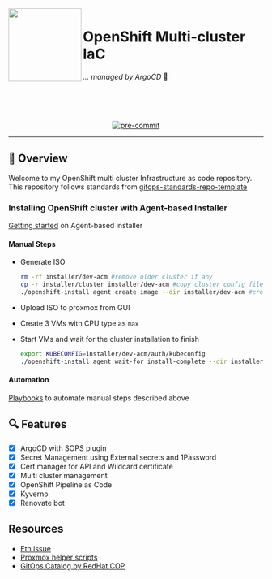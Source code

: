 <!-- markdownlint-disable MD041 -->
<img src="https://avatars.githubusercontent.com/u/792337?s=280&v=4" align="left" width="144px" height="144px"/>

# OpenShift Multi-cluster IaC

_... managed by ArgoCD_ :robot:

<br/>
<br/>
<br/>

<div align="center">

[![pre-commit](https://img.shields.io/badge/pre--commit-enabled?logo=pre-commit&logoColor=white&style=for-the-badge&color=brightgreen)](https://github.com/pre-commit/pre-commit)

</div>

---

## :wave: Overview

Welcome to my OpenShift multi cluster Infrastructure as code repository. This repository follows standards from [gitops-standards-repo-template](https://github.com/redhat-cop/gitops-standards-repo-template.git)

### Installing OpenShift cluster with Agent-based Installer

[Getting started](https://docs.openshift.com/container-platform/4.12/installing/installing_with_agent_based_installer/installing-with-agent-based-installer.html) on Agent-based installer

#### Manual Steps

- Generate ISO

  ```bash
  rm -rf installer/dev-acm #remove older cluster if any
  cp -r installer/cluster installer/dev-acm #copy cluster config files
  ./openshift-install agent create image --dir installer/dev-acm #create image
  ```

- Upload ISO to proxmox from GUI
- Create 3 VMs with CPU type as `max`
- Start VMs and wait for the cluster installation to finish

  ```bash
  export KUBECONFIG=installer/dev-acm/auth/kubeconfig
  ./openshift-install agent wait-for install-complete --dir installer/dev-acm --log-level=debug
  ```

#### Automation

[Playbooks](https://github.com/Vikaspogu/aap-playbooks) to automate manual steps described above

## 🔍 Features

- [x] ArgoCD with SOPS plugin
- [x] Secret Management using External secrets and 1Password
- [x] Cert manager for API and Wildcard certificate
- [x] Multi cluster management
- [x] OpenShift Pipeline as Code 
- [x] Kyverno
- [x] Renovate bot

## Resources

- [Eth issue](https://forum.proxmox.com/threads/e1000e-unexpected-adapter-resets.89459/)
- [Proxmox helper scripts](https://tteck.github.io/Proxmox/)
- [GitOps Catalog by RedHat COP](https://github.com/redhat-cop/gitops-catalog)
